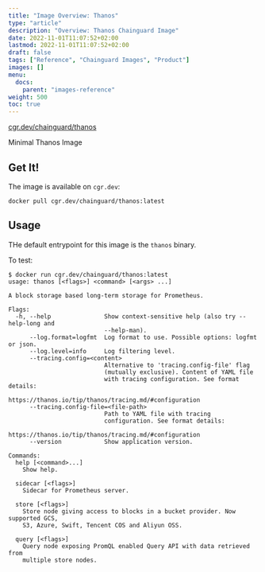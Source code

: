 ```yaml
---
title: "Image Overview: Thanos"
type: "article"
description: "Overview: Thanos Chainguard Image"
date: 2022-11-01T11:07:52+02:00
lastmod: 2022-11-01T11:07:52+02:00
draft: false
tags: ["Reference", "Chainguard Images", "Product"]
images: []
menu:
  docs:
    parent: "images-reference"
weight: 500
toc: true
---
```


[cgr.dev/chainguard/thanos](https://github.com/chainguard-images/images/tree/main/images/thanos)


Minimal Thanos Image

## Get It!

The image is available on `cgr.dev`:

```
docker pull cgr.dev/chainguard/thanos:latest
```

## Usage

THe default entrypoint for this image is the `thanos` binary.

To test:

```shell
$ docker run cgr.dev/chainguard/thanos:latest
usage: thanos [<flags>] <command> [<args> ...]

A block storage based long-term storage for Prometheus.

Flags:
  -h, --help               Show context-sensitive help (also try --help-long and
                           --help-man).
      --log.format=logfmt  Log format to use. Possible options: logfmt or json.
      --log.level=info     Log filtering level.
      --tracing.config=<content>
                           Alternative to 'tracing.config-file' flag
                           (mutually exclusive). Content of YAML file
                           with tracing configuration. See format details:
                           https://thanos.io/tip/thanos/tracing.md/#configuration
      --tracing.config-file=<file-path>
                           Path to YAML file with tracing
                           configuration. See format details:
                           https://thanos.io/tip/thanos/tracing.md/#configuration
      --version            Show application version.

Commands:
  help [<command>...]
    Show help.

  sidecar [<flags>]
    Sidecar for Prometheus server.

  store [<flags>]
    Store node giving access to blocks in a bucket provider. Now supported GCS,
    S3, Azure, Swift, Tencent COS and Aliyun OSS.

  query [<flags>]
    Query node exposing PromQL enabled Query API with data retrieved from
    multiple store nodes.
```
